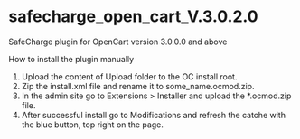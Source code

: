 # safecharge_open_cart_V.3.0.2.0
SafeCharge plugin for OpenCart version 3.0.0.0 and above

How to install the plugin manually

1. Upload the content of Upload folder to the OC install root.
2. Zip the install.xml file and rename it to some_name.ocmod.zip.
3. In the admin site go to Extensions > Installer and upload the *.ocmod.zip file.
4. After successful install go to Modifications and refresh the catche with the blue button, top right on the page.